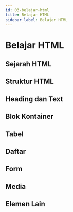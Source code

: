 ```yaml
---
id: 03-belajar-html
title: Belajar HTML
sidebar_label: Belajar HTML
---
```


# Belajar HTML

## Sejarah HTML

## Struktur HTML

## Heading dan Text

## Blok Kontainer

## Tabel

## Daftar

## Form

## Media

## Elemen Lain
